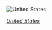 
![United States](https://www.gstatic.com/prettyearth/assets/full/2081.jpg)

*[United States](https://www.google.com/maps/@35.660172,-117.318781,16z/data=!3m1!1e3)*
